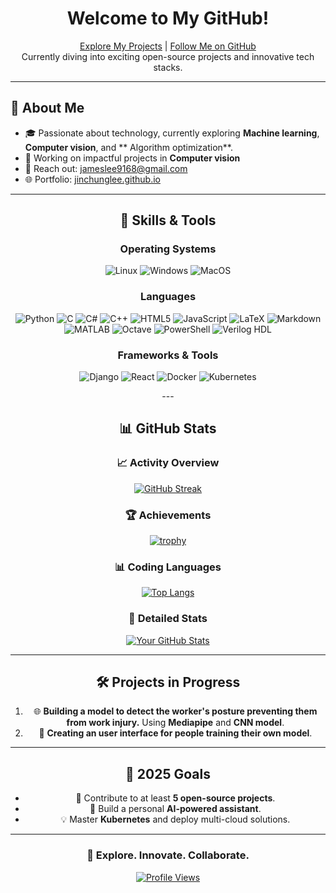 <div align="center">

# Welcome to My GitHub!

[Explore My Projects](https://jinchunglee.github.io/JinChengLeeWeb.github.io/) | [Follow Me on GitHub](https://github.com/jinchunglee)  
Currently diving into exciting open-source projects and innovative tech stacks.

</div>

---

## 🌟 About Me

- 🎓 Passionate about technology, currently exploring **Machine learning**, **Computer vision**, and ** Algorithm optimization**.
- 💼 Working on impactful projects in **Computer vision** 
- 📧 Reach out: [jameslee9168@gmail.com](mailto:jameslee9168@gmail.com)
- 🌐 Portfolio: [jinchunglee.github.io](https://jinchunglee.github.io/JinChengLeeWeb.github.io/)

---

<div align="center">

## 🔧 Skills & Tools

### **Operating Systems**
![Linux](https://img.shields.io/badge/Linux-FCC624?style=for-the-badge&logo=linux&logoColor=black)
![Windows](https://img.shields.io/badge/Windows-0078D6?style=for-the-badge&logo=windows&logoColor=white)
![MacOS](https://img.shields.io/badge/MacOS-000000?style=for-the-badge&logo=apple&logoColor=white)

### **Languages**
![Python](https://img.shields.io/badge/Python-3776AB?style=for-the-badge&logo=python&logoColor=white)
![C](https://img.shields.io/badge/c-A8B9CC?style=for-the-badge&logo=c&logoColor=white)
![C#](https://img.shields.io/badge/c%23-512BD4?style=for-the-badge&logo=c-sharp&logoColor=white)
![C++](https://img.shields.io/badge/C++-00599C?style=for-the-badge&logo=c%2B%2B&logoColor=white)
![HTML5](https://img.shields.io/badge/html5-E34F26?style=for-the-badge&logo=html5&logoColor=white)
![JavaScript](https://img.shields.io/badge/javascript-F7DF1E?style=for-the-badge&logo=javascript&logoColor=white)
![LaTeX](https://img.shields.io/badge/latex-008080?style=for-the-badge&logo=latex&logoColor=white)
![Markdown](https://img.shields.io/badge/markdown-000000?style=for-the-badge&logo=markdown&logoColor=white)
![MATLAB](https://img.shields.io/badge/MATLAB-E16737?style=for-the-badge&logoColor=white)
![Octave](https://img.shields.io/badge/OCTAVE-0790C0?style=for-the-badge&logo=octave&logoColor=white)
![PowerShell](https://img.shields.io/badge/powershell-5391FE?style=for-the-badge&logo=powershell&logoColor=white)
![Verilog HDL](https://img.shields.io/badge/verilog_HDL-0898A9?style=for-the-badge&logoColor=white)



### **Frameworks & Tools**
![Django](https://img.shields.io/badge/Django-092E20?style=for-the-badge&logo=django&logoColor=white)
![React](https://img.shields.io/badge/React-61DAFB?style=for-the-badge&logo=react&logoColor=black)
![Docker](https://img.shields.io/badge/Docker-2496ED?style=for-the-badge&logo=docker&logoColor=white)
![Kubernetes](https://img.shields.io/badge/Kubernetes-326CE5?style=for-the-badge&logo=kubernetes&logoColor=white)

<div >
---

## 📊 GitHub Stats

<div align="center">

### 📈 Activity Overview
[![GitHub Streak](https://streak-stats.demolab.com?user=jinchunglee&theme=radical&date_format=M%20j%5B%2C%20Y%5D)](https://git.io/streak-stats)

### 🏆 Achievements
[![trophy](https://github-profile-trophy.vercel.app/?username=jinchunglee&theme=radical&no-bg=true&margin-w=15)](https://github.com/ryo-ma/github-profile-trophy)


### 📊 Coding Languages
[![Top Langs](https://github-readme-stats.vercel.app/api/top-langs/?username=jinchunglee&layout=compact&theme=radical)](https://github.com/anuraghazra/github-readme-stats)

### 📃 Detailed Stats
[![Your GitHub Stats](https://github-readme-stats.vercel.app/api?username=jinchunglee&show_icons=true&theme=radical)](https://github.com/jinchunglee)

</div>

---

## 🛠️ Projects in Progress

1. 🌐 **Building a model to detect the worker's posture preventing them from work injury.** Using **Mediapipe** and **CNN model**.
2. 🤖 **Creating an user interface for people training their own model**.


---

## 🎯 2025 Goals

- 🌟 Contribute to at least **5 open-source projects**.
- 🚀 Build a personal **AI-powered assistant**.
- 💡 Master **Kubernetes** and deploy multi-cloud solutions.

---

<div align="center">

### 🚀 Explore. Innovate. Collaborate.  
[![Profile Views](https://komarev.com/ghpvc/?username=jinchunglee&color=brightgreen)](https://github.com/jinchunglee)

</div>
